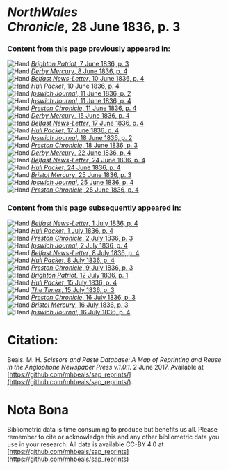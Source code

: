 # *NorthWales Chronicle*, 28 June 1836, p. 3  
  
### Content from this page previously appeared in:  
![Hand](http://scissorsandpaste.net/wp-content/uploads/2017/06/smallhandpointer.png) [*Brighton Patriot*, 7 June 1836, p. 3](https://mhbeals.github.io/sap_html/Brighton-Patriot/Brighton-Patriot-7-June-1836-p-3)  
![Hand](http://scissorsandpaste.net/wp-content/uploads/2017/06/smallhandpointer.png) [*Derby Mercury*, 8 June 1836, p. 4](https://mhbeals.github.io/sap_html/Derby-Mercury/Derby-Mercury-8-June-1836-p-4)  
![Hand](http://scissorsandpaste.net/wp-content/uploads/2017/06/smallhandpointer.png) [*Belfast News-Letter*, 10 June 1836, p. 4](https://mhbeals.github.io/sap_html/Belfast-News-Letter/Belfast-News-Letter-10-June-1836-p-4)  
![Hand](http://scissorsandpaste.net/wp-content/uploads/2017/06/smallhandpointer.png) [*Hull Packet*, 10 June 1836, p. 4](https://mhbeals.github.io/sap_html/Hull-Packet/Hull-Packet-10-June-1836-p-4)  
![Hand](http://scissorsandpaste.net/wp-content/uploads/2017/06/smallhandpointer.png) [*Ipswich Journal*, 11 June 1836, p. 2](https://mhbeals.github.io/sap_html/Ipswich-Journal/Ipswich-Journal-11-June-1836-p-2)  
![Hand](http://scissorsandpaste.net/wp-content/uploads/2017/06/smallhandpointer.png) [*Ipswich Journal*, 11 June 1836, p. 4](https://mhbeals.github.io/sap_html/Ipswich-Journal/Ipswich-Journal-11-June-1836-p-4)  
![Hand](http://scissorsandpaste.net/wp-content/uploads/2017/06/smallhandpointer.png) [*Preston Chronicle*, 11 June 1836, p. 4](https://mhbeals.github.io/sap_html/Preston-Chronicle/Preston-Chronicle-11-June-1836-p-4)  
![Hand](http://scissorsandpaste.net/wp-content/uploads/2017/06/smallhandpointer.png) [*Derby Mercury*, 15 June 1836, p. 4](https://mhbeals.github.io/sap_html/Derby-Mercury/Derby-Mercury-15-June-1836-p-4)  
![Hand](http://scissorsandpaste.net/wp-content/uploads/2017/06/smallhandpointer.png) [*Belfast News-Letter*, 17 June 1836, p. 4](https://mhbeals.github.io/sap_html/Belfast-News-Letter/Belfast-News-Letter-17-June-1836-p-4)  
![Hand](http://scissorsandpaste.net/wp-content/uploads/2017/06/smallhandpointer.png) [*Hull Packet*, 17 June 1836, p. 4](https://mhbeals.github.io/sap_html/Hull-Packet/Hull-Packet-17-June-1836-p-4)  
![Hand](http://scissorsandpaste.net/wp-content/uploads/2017/06/smallhandpointer.png) [*Ipswich Journal*, 18 June 1836, p. 2](https://mhbeals.github.io/sap_html/Ipswich-Journal/Ipswich-Journal-18-June-1836-p-2)  
![Hand](http://scissorsandpaste.net/wp-content/uploads/2017/06/smallhandpointer.png) [*Preston Chronicle*, 18 June 1836, p. 3](https://mhbeals.github.io/sap_html/Preston-Chronicle/Preston-Chronicle-18-June-1836-p-3)  
![Hand](http://scissorsandpaste.net/wp-content/uploads/2017/06/smallhandpointer.png) [*Derby Mercury*, 22 June 1836, p. 4](https://mhbeals.github.io/sap_html/Derby-Mercury/Derby-Mercury-22-June-1836-p-4)  
![Hand](http://scissorsandpaste.net/wp-content/uploads/2017/06/smallhandpointer.png) [*Belfast News-Letter*, 24 June 1836, p. 4](https://mhbeals.github.io/sap_html/Belfast-News-Letter/Belfast-News-Letter-24-June-1836-p-4)  
![Hand](http://scissorsandpaste.net/wp-content/uploads/2017/06/smallhandpointer.png) [*Hull Packet*, 24 June 1836, p. 4](https://mhbeals.github.io/sap_html/Hull-Packet/Hull-Packet-24-June-1836-p-4)  
![Hand](http://scissorsandpaste.net/wp-content/uploads/2017/06/smallhandpointer.png) [*Bristol Mercury*, 25 June 1836, p. 3](https://mhbeals.github.io/sap_html/Bristol-Mercury/Bristol-Mercury-25-June-1836-p-3)  
![Hand](http://scissorsandpaste.net/wp-content/uploads/2017/06/smallhandpointer.png) [*Ipswich Journal*, 25 June 1836, p. 4](https://mhbeals.github.io/sap_html/Ipswich-Journal/Ipswich-Journal-25-June-1836-p-4)  
![Hand](http://scissorsandpaste.net/wp-content/uploads/2017/06/smallhandpointer.png) [*Preston Chronicle*, 25 June 1836, p. 4](https://mhbeals.github.io/sap_html/Preston-Chronicle/Preston-Chronicle-25-June-1836-p-4)  
  
### Content from this page subsequently appeared in:  
![Hand](http://scissorsandpaste.net/wp-content/uploads/2017/06/smallhandpointer.png) [*Belfast News-Letter*, 1 July 1836, p. 4](https://mhbeals.github.io/sap_html/Belfast-News-Letter/Belfast-News-Letter-1-July-1836-p-4)  
![Hand](http://scissorsandpaste.net/wp-content/uploads/2017/06/smallhandpointer.png) [*Hull Packet*, 1 July 1836, p. 4](https://mhbeals.github.io/sap_html/Hull-Packet/Hull-Packet-1-July-1836-p-4)  
![Hand](http://scissorsandpaste.net/wp-content/uploads/2017/06/smallhandpointer.png) [*Preston Chronicle*, 2 July 1836, p. 3](https://mhbeals.github.io/sap_html/Preston-Chronicle/Preston-Chronicle-2-July-1836-p-3)  
![Hand](http://scissorsandpaste.net/wp-content/uploads/2017/06/smallhandpointer.png) [*Ipswich Journal*, 2 July 1836, p. 4](https://mhbeals.github.io/sap_html/Ipswich-Journal/Ipswich-Journal-2-July-1836-p-4)  
![Hand](http://scissorsandpaste.net/wp-content/uploads/2017/06/smallhandpointer.png) [*Belfast News-Letter*, 8 July 1836, p. 4](https://mhbeals.github.io/sap_html/Belfast-News-Letter/Belfast-News-Letter-8-July-1836-p-4)  
![Hand](http://scissorsandpaste.net/wp-content/uploads/2017/06/smallhandpointer.png) [*Hull Packet*, 8 July 1836, p. 4](https://mhbeals.github.io/sap_html/Hull-Packet/Hull-Packet-8-July-1836-p-4)  
![Hand](http://scissorsandpaste.net/wp-content/uploads/2017/06/smallhandpointer.png) [*Preston Chronicle*, 9 July 1836, p. 3](https://mhbeals.github.io/sap_html/Preston-Chronicle/Preston-Chronicle-9-July-1836-p-3)  
![Hand](http://scissorsandpaste.net/wp-content/uploads/2017/06/smallhandpointer.png) [*Brighton Patriot*, 12 July 1836, p. 1](https://mhbeals.github.io/sap_html/Brighton-Patriot/Brighton-Patriot-12-July-1836-p-1)  
![Hand](http://scissorsandpaste.net/wp-content/uploads/2017/06/smallhandpointer.png) [*Hull Packet*, 15 July 1836, p. 4](https://mhbeals.github.io/sap_html/Hull-Packet/Hull-Packet-15-July-1836-p-4)  
![Hand](http://scissorsandpaste.net/wp-content/uploads/2017/06/smallhandpointer.png) [*The Times*, 15 July 1836, p. 3](https://mhbeals.github.io/sap_html/The-Times/The-Times-15-July-1836-p-3)  
![Hand](http://scissorsandpaste.net/wp-content/uploads/2017/06/smallhandpointer.png) [*Preston Chronicle*, 16 July 1836, p. 3](https://mhbeals.github.io/sap_html/Preston-Chronicle/Preston-Chronicle-16-July-1836-p-3)  
![Hand](http://scissorsandpaste.net/wp-content/uploads/2017/06/smallhandpointer.png) [*Bristol Mercury*, 16 July 1836, p. 3](https://mhbeals.github.io/sap_html/Bristol-Mercury/Bristol-Mercury-16-July-1836-p-3)  
![Hand](http://scissorsandpaste.net/wp-content/uploads/2017/06/smallhandpointer.png) [*Ipswich Journal*, 16 July 1836, p. 4](https://mhbeals.github.io/sap_html/Ipswich-Journal/Ipswich-Journal-16-July-1836-p-4)  


# Citation: 

Beals. M. H. *Scissors and Paste Database: A Map of Reprinting and Reuse in the Anglophone Newspaper Press v.1.0.1.* 2 June 2017. Available at [https://github.com/mhbeals/sap_reprints/](https://github.com/mhbeals/sap_reprints/). 

# Nota Bona

Bibliometric data is time consuming to produce but benefits us all. Please remember to cite or acknowledge this and any other bibliometric data you use in your research. All data is available CC-BY 4.0 at [https://github.com/mhbeals/sap_reprints](https://github.com/mhbeals/sap_reprints)